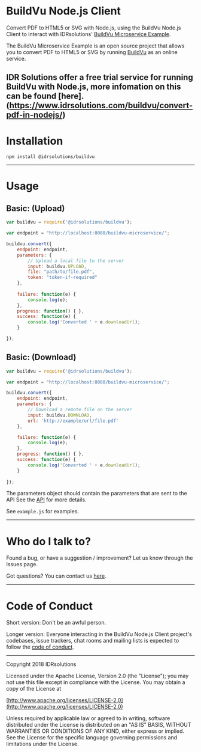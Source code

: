 # BuildVu Node.js Client #

Convert PDF to HTML5 or SVG with Node.js, using the BuildVu Node.js Client to interact with IDRsolutions' [BuildVu Microservice Example](https://github.com/idrsolutions/buildvu-microservice-example).

The BuildVu Microservice Example is an open source project that allows you to convert PDF to HTML5 or SVG by running [BuildVu](https://www.idrsolutions.com/buildvu/) as an online service.

IDR Solutions offer a free trial service for running BuildVu with Node.js, more infomation on this can be found [here]. (https://www.idrsolutions.com/buildvu/convert-pdf-in-nodejs/)
-----

# Installation #

```
npm install @idrsolutions/buildvu
```

-----

# Usage #

## Basic: (Upload) #

```javascript
var buildvu = require('@idrsolutions/buildvu');

var endpoint = "http://localhost:8080/buildvu-microservice/";

buildvu.convert({
    endpoint: endpoint,
    parameters: {
        // Upload a local file to the server
        input: buildvu.UPLOAD,
        file: "path/to/file.pdf",
        token: "token-if-required"
    },
    
    failure: function(e) {
        console.log(e);
    },
    progress: function() { },
    success: function(e) {
        console.log('Converted ' + e.downloadUrl);
    }

});
```

## Basic: (Download) #
```javascript
var buildvu = require('@idrsolutions/buildvu');

var endpoint = "http://localhost:8080/buildvu-microservice/";

buildvu.convert({
    endpoint: endpoint,
    parameters: {
        // Download a remote file on the server
	    input: buildvu.DOWNLOAD,
        url: 'http://example/url/file.pdf'
    },

    failure: function(e) {
        console.log(e);
    },
    progress: function() { },
    success: function(e) {
        console.log('Converted ' + e.downloadUrl);
    }
    
});
```
The parameters object should contain the parameters that are sent to the API
See the [API](https://github.com/idrsolutions/buildvu-microservice-example/blob/master/API.md) for more details.

See `example.js` for examples.

-----

# Who do I talk to? #

Found a bug, or have a suggestion / improvement? Let us know through the Issues page.

Got questions? You can contact us [here](https://idrsolutions.zendesk.com/hc/en-us/requests/new).

-----

# Code of Conduct #

Short version: Don't be an awful person.

Longer version: Everyone interacting in the BuildVu Node.js Client project's codebases, issue trackers, chat rooms and mailing lists is expected to follow the [code of conduct](CODE_OF_CONDUCT.md).

-----

Copyright 2018 IDRsolutions

Licensed under the Apache License, Version 2.0 (the "License");
you may not use this file except in compliance with the License.
You may obtain a copy of the License at

[http://www.apache.org/licenses/LICENSE-2.0](http://www.apache.org/licenses/LICENSE-2.0)

Unless required by applicable law or agreed to in writing, software
distributed under the License is distributed on an "AS IS" BASIS,
WITHOUT WARRANTIES OR CONDITIONS OF ANY KIND, either express or implied.
See the License for the specific language governing permissions and
limitations under the License.
